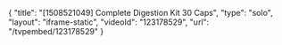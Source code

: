 {
    "title": "[1508521049] Complete Digestion Kit  30 Caps",
    "type": "solo",
    "layout": "iframe-static",
    "videoId": "123178529",
    "url": "\/tvpembed\/123178529"
}